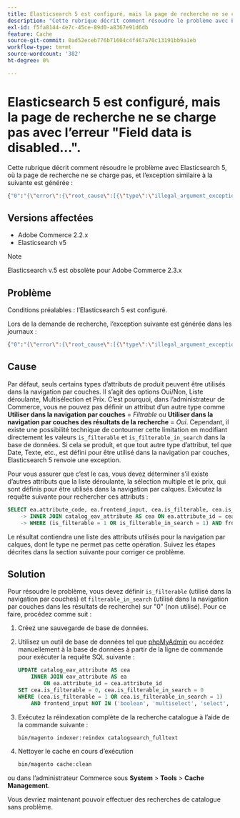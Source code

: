 ```yaml
---
title: Elasticsearch 5 est configuré, mais la page de recherche ne se charge pas avec l’erreur "Field data is disabled...".
description: "Cette rubrique décrit comment résoudre le problème avec Elasticsearch 5, où la page de recherche ne se charge pas, et l’exception similaire à la suivante est générée :"
exl-id: f5fa8144-4e7c-45ce-89d0-a8367e91d6db
feature: Cache
source-git-commit: 0ad52eceb776b71604c4f467a70c13191bb9a1eb
workflow-type: tm+mt
source-wordcount: '382'
ht-degree: 0%

---
```


# Elasticsearch 5 est configuré, mais la page de recherche ne se charge pas avec l’erreur &quot;Field data is disabled...&quot;.

Cette rubrique décrit comment résoudre le problème avec Elasticsearch 5, où la page de recherche ne se charge pas, et l’exception similaire à la suivante est générée :

```bash
{"0":"{\"error\":{\"root_cause\":[{\"type\":\"illegal_argument_exception\",\"reason\":\"Fielddata is disabled on text fields by default. Set fielddata=true on [%attribute_code%]] in order to load fielddata in memory by uninverting the inverted index. Note that this can however use significant memory.\"}].
```

## Versions affectées

* Adobe Commerce 2.2.x
* Elasticsearch v5

>[!NOTE]
>
>Elasticsearch v.5 est obsolète pour Adobe Commerce 2.3.x

## Problème

Conditions préalables : l’Elasticsearch 5 est configuré.

Lors de la demande de recherche, l’exception suivante est générée dans les journaux :

```bash
{"0":"{\"error\":{\"root_cause\":[{\"type\":\"illegal_argument_exception\",\"reason\":\"Fielddata is disabled on text fields by default. Set fielddata=true on [%attribute_code%]] in order to load fielddata in memory by uninverting the inverted index. Note that this can however use significant memory.\"}].
```

## Cause

Par défaut, seuls certains types d’attributs de produit peuvent être utilisés dans la navigation par couches. Il s’agit des options Oui/Non, Liste déroulante, Multisélection et Prix. C’est pourquoi, dans l’administrateur de Commerce, vous ne pouvez pas définir un attribut d’un autre type comme **Utiliser dans la navigation par couches** = *Filtrable* ou **Utiliser dans la navigation par couches des résultats de la recherche** = *Oui*. Cependant, il existe une possibilité technique de contourner cette limitation en modifiant directement les valeurs `is_filterable` et `is_filterable_in_search` dans la base de données. Si cela se produit, et que tout autre type d’attribut, tel que Date, Texte, etc., est défini pour être utilisé dans la navigation par couches, Elasticsearch 5 renvoie une exception.

Pour vous assurer que c’est le cas, vous devez déterminer s’il existe d’autres attributs que la liste déroulante, la sélection multiple et le prix, qui sont définis pour être utilisés dans la navigation par calques. Exécutez la requête suivante pour rechercher ces attributs :

```sql
SELECT ea.attribute_code, ea.frontend_input, cea.is_filterable, cea.is_filterable_in_search FROM eav_attribute AS ea
    -> INNER JOIN catalog_eav_attribute AS cea ON ea.attribute_id = cea.`attribute_id`
    -> WHERE (is_filterable = 1 OR is_filterable_in_search = 1) AND frontend_input NOT IN ('boolean', 'multiselect', 'select', 'price');
```

Le résultat contiendra une liste des attributs utilisés pour la navigation par calques, dont le type ne permet pas cette opération. Suivez les étapes décrites dans la section suivante pour corriger ce problème.

## Solution

Pour résoudre le problème, vous devez définir `is_filterable` (utilisé dans la navigation par couches) et `filterable_in_search` (utilisé dans la navigation par couches dans les résultats de recherche) sur &quot;0&quot; (non utilisé). Pour ce faire, procédez comme suit :

1. Créez une sauvegarde de base de données.
1. Utilisez un outil de base de données tel que [phpMyAdmin](https://devdocs.magento.com/guides/v2.2/install-gde/prereq/optional.html#install-optional-phpmyadmin) ou accédez manuellement à la base de données à partir de la ligne de commande pour exécuter la requête SQL suivante :

   ```sql
   UPDATE catalog_eav_attribute AS cea
       INNER JOIN eav_attribute AS ea
           ON ea.attribute_id = cea.attribute_id
   SET cea.is_filterable = 0, cea.is_filterable_in_search = 0
   WHERE (cea.is_filterable = 1 OR cea.is_filterable_in_search = 1)
       AND frontend_input NOT IN ('boolean', 'multiselect', 'select', 'price');
   ```

1. Exécutez la réindexation complète de la recherche catalogue à l’aide de la commande suivante :

   ```bash
   bin/magento indexer:reindex catalogsearch_fulltext
   ```

1. Nettoyer le cache en cours d’exécution

   ```bash
   bin/magento cache:clean
   ```

ou dans l’administrateur Commerce sous **System** > **Tools** > **Cache Management**.

Vous devriez maintenant pouvoir effectuer des recherches de catalogue sans problème.
